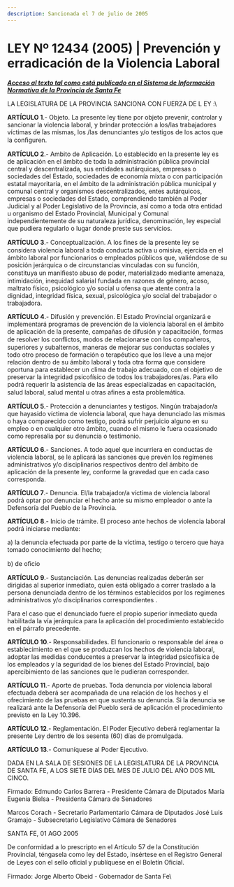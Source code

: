 ```yaml
---
description: Sancionada el 7 de julio de 2005
---
```


# LEY Nº 12434 (2005) | Prevención y erradicación de la Violencia Laboral

__[_Acceso al texto tal como está publicado en el Sistema de Información Normativa de la Provincia de Santa Fe_](https://drive.google.com/file/d/1an4ZaNV-k9MdrRbjvWZTG8fONa3kNWip/view?usp=sharing)__



LA LEGISLATURA DE LA PROVINCIA SANCIONA CON FUERZA DE L EY :\


**ARTÍCULO 1**.- Objeto. La presente ley tiene por objeto prevenir, controlar y sancionar la violencia laboral, y brindar protección a los/las trabajadores víctimas de las mismas, los /las denunciantes y/o testigos de los actos que la conﬁguren.

**ARTÍCULO 2**.- Ambito de Aplicación. Lo establecido en la presente ley es de aplicación en el ámbito de toda la administración pública provincial central y descentralizada, sus entidades autárquicas, empresas o sociedades del Estado, sociedades de economía mixta o con participación estatal mayoritaria, en el ámbito de la administración pública municipal y comunal central y organismos descentralizados, entes autárquicos, empresas o sociedades del Estado, comprendiendo también al Poder Judicial y al Poder Legislativo de la Provincia, así como a toda otra entidad u organismo del Estado Provincial, Municipal y Comunal independientemente de su naturaleza jurídica, denominación, ley especial que pudiera regularlo o lugar donde preste sus servicios.

**ARTÍCULO 3**.- Conceptualización. A los ﬁnes de la presente ley se considera violencia laboral a toda conducta activa u omisiva, ejercida en el ámbito laboral por funcionarios o empleados públicos que, valiéndose de su posición jerárquica o de circunstancias vinculadas con su función, constituya un maniﬁesto abuso de poder, materializado mediante amenaza, intimidación, inequidad salarial fundada en razones de género, acoso, maltrato físico, psicológico y/o social u ofensa que atente contra la dignidad, integridad física, sexual, psicológica y/o social del trabajador o trabajadora.

**ARTÍCULO 4**.- Difusión y prevención. El Estado Provincial organizará e implementará programas de prevención de la violencia laboral en el ámbito de aplicación de la presente, campañas de difusión y capacitación, formas de resolver los conﬂictos, modos de relacionarse con los compañeros, superiores y subalternos, maneras de mejorar sus conductas sociales y todo otro proceso de formación o terapéutico que los lleve a una mejor relación dentro de su ámbito laboral y toda otra forma que considere oportuna para establecer un clima de trabajo adecuado, con el objetivo de preservar la integridad psicofísico de todos los trabajadores/as. Para ello podrá requerir la asistencia de las áreas especializadas en capacitación, salud laboral, salud mental u otras aﬁnes a esta problemática.

**ARTÍCULO 5**.- Protección a denunciantes y testigos. Ningún trabajador/a que hayasido víctima de violencia laboral, que haya denunciado las mismas o haya comparecido como testigo, podrá sufrir perjuicio alguno en su empleo o en cualquier otro ámbito, cuando el mismo le fuera ocasionado como represalia por su denuncia o testimonio.

**ARTÍCULO 6**.- Sanciones. A todo aquel que incurriera en conductas de violencia laboral, se le aplicará las sanciones que prevén los regímenes administrativos y/o disciplinarios respectivos dentro del ámbito de aplicación de la presente ley, conforme la gravedad que en cada caso corresponda.

**ARTÍCULO 7**.- Denuncia. El/la trabajador/a víctima de violencia laboral podrá optar por denunciar el hecho ante su mismo empleador o ante la Defensoría del Pueblo de la Provincia.

**ARTÍCULO 8**.- Inicio de trámite. El proceso ante hechos de violencia laboral podrá iniciarse mediante:

a) la denuncia efectuada por parte de la víctima, testigo o tercero que haya tomado conocimiento del hecho;

b) de oﬁcio

**ARTÍCULO 9**.- Sustanciación. Las denuncias realizadas deberán ser dirigidas al superior inmediato, quien está obligado a correr traslado a la persona denunciada dentro de los términos establecidos por los regímenes administrativos y/o disciplinarios correspondientes .

Para el caso que el denunciado fuere el propio superior inmediato queda habilitada la vía jerárquica para la aplicación del procedimiento establecido en el párrafo precedente.

**ARTÍCULO 10**.- Responsabilidades. El funcionario o responsable del área o establecimiento en el que se produzcan los hechos de violencia laboral, adoptar las medidas conducentes a preservar la integridad psicofísica de los empleados y la seguridad de los bienes del Estado Provincial, bajo apercibimiento de las sanciones que le pudieran corresponder.

**ARTÍCULO 11**.- Aporte de pruebas. Toda denuncia por violencia laboral efectuada deberá ser acompañada de una relación de los hechos y el ofrecimiento de las pruebas en que sustenta su denuncia. Si la denuncia se realizará ante la Defensoría del Pueblo será de aplicación el procedimiento previsto en la Ley 10.396.

**ARTÍCULO 12**.- Reglamentación. El Poder Ejecutivo deberá reglamentar la presente Ley dentro de los sesenta (60) días de promulgada.

**ARTÍCULO 13**.- Comuníquese al Poder Ejecutivo.

DADA EN LA SALA DE SESIONES DE LA LEGISLATURA DE LA PROVINCIA DE SANTA FE, A LOS SIETE DÍAS DEL MES DE JULIO DEL AÑO DOS MIL CINCO.

Firmado: Edmundo Carlos Barrera - Presidente Cámara de Diputados María Eugenia Bielsa - Presidenta Cámara de Senadores

Marcos Corach - Secretario Parlamentario Cámara de Diputados José Luis Gramajo - Subsecretario Legislativo Cámara de Senadores

SANTA FE, 01 AGO 2005

De conformidad a lo prescripto en el Artículo 57 de la Constitución Provincial, téngasela como ley del Estado, insértese en el Registro General de Leyes con el sello oﬁcial y publíquese en el Boletín Oﬁcial.

Firmado: Jorge Alberto Obeid - Gobernador de Santa Fe\
